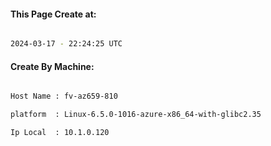 
   
#### This Page Create at:

```bash

2024-03-17 - 22:24:25 UTC

```

#### Create By Machine:

```bash

Host Name : fv-az659-810

platform  : Linux-6.5.0-1016-azure-x86_64-with-glibc2.35

Ip Local  : 10.1.0.120

```

